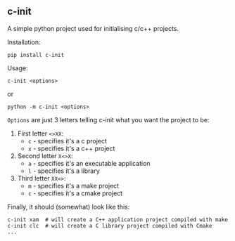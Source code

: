 ## c-init

A simple python project used for initialising c/c++ projects.

Installation:
```
pip install c-init
```

Usage:
```
c-init <options>
```
or
```
python -m c-init <options>
```

`Options` are just 3 letters telling c-init what you want the project to be:
1. First letter `<>XX`:
	- `c` - specifies it's a c project
	- `x` - specifies it's a c++ project
2. Second letter `X<>X`:
	- `a` - specifies it's an executable application
	- `l` - specifies it's a library
3. Third letter `XX<>`:
	- `m` - specifies it's a make project
	- `c` - specifies it's a cmake project

Finally, it should (somewhat) look like this:
```
c-init xam  # will create a C++ application project compiled with make 
c-init clc  # will create a C library project compiled with Cmake
...
```
